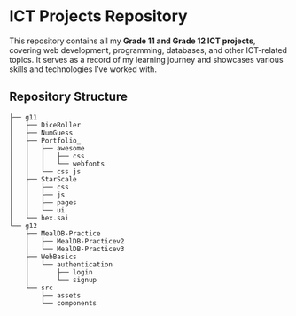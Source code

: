 # ICT Projects Repository  

This repository contains all my **Grade 11 and Grade 12 ICT projects**, covering web development, programming, databases, and other ICT-related topics. It serves as a record of my learning journey and showcases various skills and technologies I’ve worked with.  

## Repository Structure
```
├── g11
│   ├── DiceRoller
│   ├── NumGuess
│   ├── Portfolio_
│   │   ├── awesome
│   │   │   ├── css
│   │   │   └── webfonts
│   │   └── css js
│   ├── StarScale
│   │   ├── css
│   │   ├── js
│   │   ├── pages
│   │   └── ui
│   └── hex.sai
└── g12
    ├── MealDB-Practice
    │   ├── MealDB-Practicev2
    │   └── MealDB-Practicev3
    ├── WebBasics
    │   └── authentication
    │       ├── login
    │       └── signup
    └── src
        ├── assets
        └── components
```
